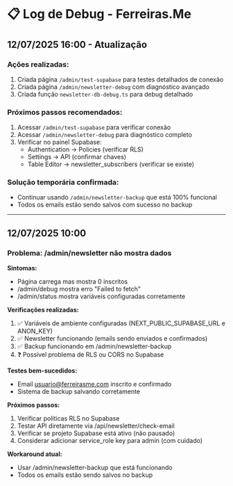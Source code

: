 # 📋 Log de Debug - Ferreiras.Me

## 12/07/2025 16:00 - Atualização

### Ações realizadas:
1. Criada página `/admin/test-supabase` para testes detalhados de conexão
2. Criada página `/admin/newsletter-debug` com diagnóstico avançado
3. Criada função `newsletter-db-debug.ts` para debug detalhado

### Próximos passos recomendados:
1. Acessar `/admin/test-supabase` para verificar conexão
2. Acessar `/admin/newsletter-debug` para diagnóstico completo
3. Verificar no painel Supabase:
   - Authentication → Policies (verificar RLS)
   - Settings → API (confirmar chaves)
   - Table Editor → newsletter_subscribers (verificar se existe)

### Solução temporária confirmada:
- Continuar usando `/admin/newsletter-backup` que está 100% funcional
- Todos os emails estão sendo salvos com sucesso no backup

---

## 12/07/2025 10:00

### Problema: /admin/newsletter não mostra dados

**Sintomas:**
- Página carrega mas mostra 0 inscritos
- /admin/debug mostra erro "Failed to fetch"
- /admin/status mostra variáveis configuradas corretamente

**Verificações realizadas:**
1. ✅ Variáveis de ambiente configuradas (NEXT_PUBLIC_SUPABASE_URL e ANON_KEY)
2. ✅ Newsletter funcionando (emails sendo enviados e confirmados)
3. ✅ Backup funcionando em /admin/newsletter-backup
4. ❓ Possível problema de RLS ou CORS no Supabase

**Testes bem-sucedidos:**
- Email usuario@ferreirasme.com inscrito e confirmado
- Sistema de backup salvando corretamente

**Próximos passos:**
1. Verificar políticas RLS no Supabase
2. Testar API diretamente via /api/newsletter/check-email
3. Verificar se projeto Supabase está ativo (não pausado)
4. Considerar adicionar service_role key para admin (com cuidado)

**Workaround atual:**
- Usar /admin/newsletter-backup que está funcionando
- Todos os emails estão sendo salvos no backup